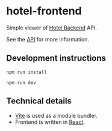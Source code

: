 # hotel-frontend

Simple viewer of [Hotel Backend](https://github.com/keturss/hotel-backend) API.

See the [API](https://github.com/keturss/hotel-backend) for more information.

## Development instructions

```
npm run install

npm run dev
```

## Technical details

- [Vite](https://vitejs.dev/) is used as a module bundler.
- Frontend is written in [React](https://reactjs.org/).